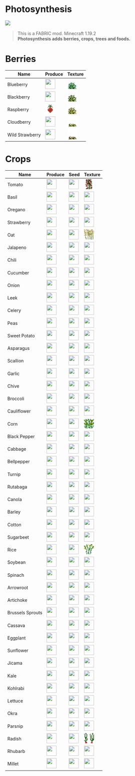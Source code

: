 # Photosynthesis
<img src="https://i.imgur.com/Ol1Tcf8.png" height="32">

>This is a FABRIC mod. Minecraft 1.19.2 <br/>
**Photosynthesis adds berries, crops, trees and foods.**

# Berries

| Name            | Produce | Texture                                                                                                                                                                                  |
|-----------------|---------|------------------------------------------------------------------------------------------------------------------------------------------------------------------------------------------|
| Blueberry       | <img src="https://github.com/Zuiron/Photosynthesis/blob/1.19/src/main/resources/assets/photosynthesis/textures/item/blueberries.png?raw=true" width="32" height="32">     | <img src="https://github.com/Zuiron/Photosynthesis/blob/1.19/src/main/resources/assets/photosynthesis/textures/block/blueberry_bush_stage2.png?raw=true" width="32" height="32">       |
| Blackberry      | <img src="https://github.com/Zuiron/Photosynthesis/blob/1.19/src/main/resources/assets/photosynthesis/textures/item/blackberries.png?raw=true" width="32" height="32">     | <img src="https://github.com/Zuiron/Photosynthesis/blob/1.19/src/main/resources/assets/photosynthesis/textures/block/blackberry_bush_stage2.png?raw=true" width="32" height="32">      |
| Raspberry       | <img src="https://github.com/Zuiron/Photosynthesis/blob/1.19/src/main/resources/assets/photosynthesis/textures/item/raspberries.png?raw=true" width="32" height="32">     | <img src="https://github.com/Zuiron/Photosynthesis/blob/1.19/src/main/resources/assets/photosynthesis/textures/block/raspberry_bush_stage2.png?raw=true" width="32" height="32">       |
| Cloudberry      | <img src="https://github.com/Zuiron/Photosynthesis/blob/1.19/src/main/resources/assets/photosynthesis/textures/item/cloudberries.png?raw=true" width="32" height="32">     | <img src="https://github.com/Zuiron/Photosynthesis/blob/1.19/src/main/resources/assets/photosynthesis/textures/block/cloudberry_bush_stage2.png?raw=true" width="32" height="32">      |
| Wild Strawberry | <img src="https://github.com/Zuiron/Photosynthesis/blob/1.19/src/main/resources/assets/photosynthesis/textures/item/wild_strawberries.png?raw=true" width="32" height="32">     | <img src="https://github.com/Zuiron/Photosynthesis/blob/1.19/src/main/resources/assets/photosynthesis/textures/block/wild_strawberry_bush_stage2.png?raw=true" width="32" height="32"> |

# Crops

| Name             | Produce                                                                                                                                                                     | Seed                                                                                                                                                                             | Texture                                                                                                                                                                                   |
|------------------|-----------------------------------------------------------------------------------------------------------------------------------------------------------------------------|----------------------------------------------------------------------------------------------------------------------------------------------------------------------------------|-------------------------------------------------------------------------------------------------------------------------------------------------------------------------------------------|
| Tomato           | <img src="https://github.com/Zuiron/Photosynthesis/blob/1.19/src/main/resources/assets/photosynthesis/textures/item/tomato.png?raw=true" width="32" height="32">            | <img src="https://github.com/Zuiron/Photosynthesis/blob/1.19/src/main/resources/assets/photosynthesis/textures/item/tomato_seeds.png?raw=true" width="32" height="32">           | <img src="https://github.com/Zuiron/Photosynthesis/blob/1.19/src/main/resources/assets/photosynthesis/textures/block/tomato_crop_stage7.png?raw=true" width="32" height="32">           |
| Basil            | <img src="https://github.com/Zuiron/Photosynthesis/blob/1.19/src/main/resources/assets/photosynthesis/textures/item/basil.png?raw=true" width="32" height="32">             | <img src="https://github.com/Zuiron/Photosynthesis/blob/1.19/src/main/resources/assets/photosynthesis/textures/item/basil_seeds.png?raw=true" width="32" height="32">            | <img src="https://github.com/Zuiron/Photosynthesis/blob/1.19/src/main/resources/assets/photosynthesis/textures/block/basil_crop_stage7.png?raw=true" width="32" height="32">            |
| Oregano          | <img src="https://github.com/Zuiron/Photosynthesis/blob/1.19/src/main/resources/assets/photosynthesis/textures/item/oregano.png?raw=true" width="32" height="32">           | <img src="https://github.com/Zuiron/Photosynthesis/blob/1.19/src/main/resources/assets/photosynthesis/textures/item/oregano_seeds.png?raw=true" width="32" height="32">          | <img src="https://github.com/Zuiron/Photosynthesis/blob/1.19/src/main/resources/assets/photosynthesis/textures/block/oregano_crop_stage7.png?raw=true" width="32" height="32">          |
| Strawberry       | <img src="https://github.com/Zuiron/Photosynthesis/blob/1.19/src/main/resources/assets/photosynthesis/textures/item/strawberry.png?raw=true" width="32" height="32">        | <img src="https://github.com/Zuiron/Photosynthesis/blob/1.19/src/main/resources/assets/photosynthesis/textures/item/strawberry_seeds.png?raw=true" width="32" height="32">       | <img src="https://github.com/Zuiron/Photosynthesis/blob/1.19/src/main/resources/assets/photosynthesis/textures/block/strawberry_crop_stage4.png?raw=true" width="32" height="32">       |
| Oat              | <img src="https://github.com/Zuiron/Photosynthesis/blob/1.19/src/main/resources/assets/photosynthesis/textures/item/oat.png?raw=true" width="32" height="32">               | <img src="https://github.com/Zuiron/Photosynthesis/blob/1.19/src/main/resources/assets/photosynthesis/textures/item/oat_seeds.png?raw=true" width="32" height="32">              | <img src="https://github.com/Zuiron/Photosynthesis/blob/1.19/src/main/resources/assets/photosynthesis/textures/block/oat_crop_stage7.png?raw=true" width="32" height="32">              |
| Jalapeno         | <img src="https://github.com/Zuiron/Photosynthesis/blob/1.19/src/main/resources/assets/photosynthesis/textures/item/jalapeno.png?raw=true" width="32" height="32">          | <img src="https://github.com/Zuiron/Photosynthesis/blob/1.19/src/main/resources/assets/photosynthesis/textures/item/jalapeno_seeds.png?raw=true" width="32" height="32">         | <img src="https://github.com/Zuiron/Photosynthesis/blob/1.19/src/main/resources/assets/photosynthesis/textures/block/jalapeno_crop_stage7.png?raw=true" width="32" height="32">         |
| Chili            | <img src="https://github.com/Zuiron/Photosynthesis/blob/1.19/src/main/resources/assets/photosynthesis/textures/item/chili.png?raw=true" width="32" height="32">             | <img src="https://github.com/Zuiron/Photosynthesis/blob/1.19/src/main/resources/assets/photosynthesis/textures/item/chili_seeds.png?raw=true" width="32" height="32">            | <img src="https://github.com/Zuiron/Photosynthesis/blob/1.19/src/main/resources/assets/photosynthesis/textures/block/chili_crop_stage7.png?raw=true" width="32" height="32">            |
| Cucumber         | <img src="https://github.com/Zuiron/Photosynthesis/blob/1.19/src/main/resources/assets/photosynthesis/textures/item/cucumber.png?raw=true" width="32" height="32">          | <img src="https://github.com/Zuiron/Photosynthesis/blob/1.19/src/main/resources/assets/photosynthesis/textures/item/cucumber_seeds.png?raw=true" width="32" height="32">         | <img src="https://github.com/Zuiron/Photosynthesis/blob/1.19/src/main/resources/assets/photosynthesis/textures/block/cucumber_crop_stage7.png?raw=true" width="32" height="32">         |
| Onion            | <img src="https://github.com/Zuiron/Photosynthesis/blob/1.19/src/main/resources/assets/photosynthesis/textures/item/onion.png?raw=true" width="32" height="32">             | <img src="https://github.com/Zuiron/Photosynthesis/blob/1.19/src/main/resources/assets/photosynthesis/textures/item/onion_seeds.png?raw=true" width="32" height="32">            | <img src="https://github.com/Zuiron/Photosynthesis/blob/1.19/src/main/resources/assets/photosynthesis/textures/block/onion_crop_stage4.png?raw=true" width="32" height="32">            |
| Leek             | <img src="https://github.com/Zuiron/Photosynthesis/blob/1.19/src/main/resources/assets/photosynthesis/textures/item/leek.png?raw=true" width="32" height="32">              | <img src="https://github.com/Zuiron/Photosynthesis/blob/1.19/src/main/resources/assets/photosynthesis/textures/item/leek_seeds.png?raw=true" width="32" height="32">             | <img src="https://github.com/Zuiron/Photosynthesis/blob/1.19/src/main/resources/assets/photosynthesis/textures/block/leek_crop_stage4.png?raw=true" width="32" height="32">             |
| Celery           | <img src="https://github.com/Zuiron/Photosynthesis/blob/1.19/src/main/resources/assets/photosynthesis/textures/item/celery.png?raw=true" width="32" height="32">            | <img src="https://github.com/Zuiron/Photosynthesis/blob/1.19/src/main/resources/assets/photosynthesis/textures/item/celery_seeds.png?raw=true" width="32" height="32">           | <img src="https://github.com/Zuiron/Photosynthesis/blob/1.19/src/main/resources/assets/photosynthesis/textures/block/celery_crop_stage6.png?raw=true" width="32" height="32">           |
| Peas             | <img src="https://github.com/Zuiron/Photosynthesis/blob/1.19/src/main/resources/assets/photosynthesis/textures/item/peas.png?raw=true" width="32" height="32">              | <img src="https://github.com/Zuiron/Photosynthesis/blob/1.19/src/main/resources/assets/photosynthesis/textures/item/peas_seeds.png?raw=true" width="32" height="32">             | <img src="https://github.com/Zuiron/Photosynthesis/blob/1.19/src/main/resources/assets/photosynthesis/textures/block/peas_crop_stage7.png?raw=true" width="32" height="32">             |
| Sweet Potato     | <img src="https://github.com/Zuiron/Photosynthesis/blob/1.19/src/main/resources/assets/photosynthesis/textures/item/sweet_potato.png?raw=true" width="32" height="32">      | <img src="https://github.com/Zuiron/Photosynthesis/blob/1.19/src/main/resources/assets/photosynthesis/textures/item/sweet_potato_seeds.png?raw=true" width="32" height="32">     | <img src="https://github.com/Zuiron/Photosynthesis/blob/1.19/src/main/resources/assets/photosynthesis/textures/block/sweet_potato_crop_stage4.png?raw=true" width="32" height="32">     |
| Asparagus        | <img src="https://github.com/Zuiron/Photosynthesis/blob/1.19/src/main/resources/assets/photosynthesis/textures/item/asparagus.png?raw=true" width="32" height="32">         | <img src="https://github.com/Zuiron/Photosynthesis/blob/1.19/src/main/resources/assets/photosynthesis/textures/item/asparagus_seeds.png?raw=true" width="32" height="32">        | <img src="https://github.com/Zuiron/Photosynthesis/blob/1.19/src/main/resources/assets/photosynthesis/textures/block/asparagus_crop_stage4.png?raw=true" width="32" height="32">        |
| Scallion         | <img src="https://github.com/Zuiron/Photosynthesis/blob/1.19/src/main/resources/assets/photosynthesis/textures/item/scallion.png?raw=true" width="32" height="32">          | <img src="https://github.com/Zuiron/Photosynthesis/blob/1.19/src/main/resources/assets/photosynthesis/textures/item/scallion_seeds.png?raw=true" width="32" height="32">         | <img src="https://github.com/Zuiron/Photosynthesis/blob/1.19/src/main/resources/assets/photosynthesis/textures/block/scallion_crop_stage4.png?raw=true" width="32" height="32">         |
| Garlic           | <img src="https://github.com/Zuiron/Photosynthesis/blob/1.19/src/main/resources/assets/photosynthesis/textures/item/garlic.png?raw=true" width="32" height="32">            | <img src="https://github.com/Zuiron/Photosynthesis/blob/1.19/src/main/resources/assets/photosynthesis/textures/item/garlic_seeds.png?raw=true" width="32" height="32">           | <img src="https://github.com/Zuiron/Photosynthesis/blob/1.19/src/main/resources/assets/photosynthesis/textures/block/garlic_crop_stage4.png?raw=true" width="32" height="32">           |
| Chive            | <img src="https://github.com/Zuiron/Photosynthesis/blob/1.19/src/main/resources/assets/photosynthesis/textures/item/chive.png?raw=true" width="32" height="32">             | <img src="https://github.com/Zuiron/Photosynthesis/blob/1.19/src/main/resources/assets/photosynthesis/textures/item/chive_seeds.png?raw=true" width="32" height="32">            | <img src="https://github.com/Zuiron/Photosynthesis/blob/1.19/src/main/resources/assets/photosynthesis/textures/block/chive_crop_stage5.png?raw=true" width="32" height="32">            |
| Broccoli         | <img src="https://github.com/Zuiron/Photosynthesis/blob/1.19/src/main/resources/assets/photosynthesis/textures/item/broccoli.png?raw=true" width="32" height="32">          | <img src="https://github.com/Zuiron/Photosynthesis/blob/1.19/src/main/resources/assets/photosynthesis/textures/item/broccoli_seeds.png?raw=true" width="32" height="32">         | <img src="https://github.com/Zuiron/Photosynthesis/blob/1.19/src/main/resources/assets/photosynthesis/textures/block/broccoli_crop_stage7.png?raw=true" width="32" height="32">         |
| Cauliflower      | <img src="https://github.com/Zuiron/Photosynthesis/blob/1.19/src/main/resources/assets/photosynthesis/textures/item/cauliflower.png?raw=true" width="32" height="32">       | <img src="https://github.com/Zuiron/Photosynthesis/blob/1.19/src/main/resources/assets/photosynthesis/textures/item/cauliflower_seeds.png?raw=true" width="32" height="32">      | <img src="https://github.com/Zuiron/Photosynthesis/blob/1.19/src/main/resources/assets/photosynthesis/textures/block/cauliflower_crop_stage7.png?raw=true" width="32" height="32">      |
| Corn             | <img src="https://github.com/Zuiron/Photosynthesis/blob/1.19/src/main/resources/assets/photosynthesis/textures/item/corn.png?raw=true" width="32" height="32">              | <img src="https://github.com/Zuiron/Photosynthesis/blob/1.19/src/main/resources/assets/photosynthesis/textures/item/corn_seeds.png?raw=true" width="32" height="32">             | <img src="https://github.com/Zuiron/Photosynthesis/blob/1.19/src/main/resources/assets/photosynthesis/textures/block/corn_crop_stage7.png?raw=true" width="32" height="32">             |
| Black Pepper     | <img src="https://github.com/Zuiron/Photosynthesis/blob/1.19/src/main/resources/assets/photosynthesis/textures/item/black_pepper.png?raw=true" width="32" height="32">      | <img src="https://github.com/Zuiron/Photosynthesis/blob/1.19/src/main/resources/assets/photosynthesis/textures/item/black_pepper_seeds.png?raw=true" width="32" height="32">     | <img src="https://github.com/Zuiron/Photosynthesis/blob/1.19/src/main/resources/assets/photosynthesis/textures/block/black_pepper_crop_stage7.png?raw=true" width="32" height="32">     |
| Cabbage          | <img src="https://github.com/Zuiron/Photosynthesis/blob/1.19/src/main/resources/assets/photosynthesis/textures/item/cabbage.png?raw=true" width="32" height="32">           | <img src="https://github.com/Zuiron/Photosynthesis/blob/1.19/src/main/resources/assets/photosynthesis/textures/item/cabbage_seeds.png?raw=true" width="32" height="32">          | <img src="https://github.com/Zuiron/Photosynthesis/blob/1.19/src/main/resources/assets/photosynthesis/textures/block/cabbage_crop_stage7.png?raw=true" width="32" height="32">          |
| Bellpepper       | <img src="https://github.com/Zuiron/Photosynthesis/blob/1.19/src/main/resources/assets/photosynthesis/textures/item/yellow_bellpepper.png?raw=true" width="32" height="32"> | <img src="https://github.com/Zuiron/Photosynthesis/blob/1.19/src/main/resources/assets/photosynthesis/textures/item/bellpepper_seeds.png?raw=true" width="32" height="32">       | <img src="https://github.com/Zuiron/Photosynthesis/blob/1.19/src/main/resources/assets/photosynthesis/textures/block/bellpepper_crop_stage7.png?raw=true" width="32" height="32">       |
| Turnip           | <img src="https://github.com/Zuiron/Photosynthesis/blob/1.19/src/main/resources/assets/photosynthesis/textures/item/turnip.png?raw=true" width="32" height="32">            | <img src="https://github.com/Zuiron/Photosynthesis/blob/1.19/src/main/resources/assets/photosynthesis/textures/item/turnip_seeds.png?raw=true" width="32" height="32">           | <img src="https://github.com/Zuiron/Photosynthesis/blob/1.19/src/main/resources/assets/photosynthesis/textures/block/turnip_crop_stage7.png?raw=true" width="32" height="32">           |
| Rutabaga         | <img src="https://github.com/Zuiron/Photosynthesis/blob/1.19/src/main/resources/assets/photosynthesis/textures/item/rutabaga.png?raw=true" width="32" height="32">          | <img src="https://github.com/Zuiron/Photosynthesis/blob/1.19/src/main/resources/assets/photosynthesis/textures/item/rutabaga_seeds.png?raw=true" width="32" height="32">         | <img src="https://github.com/Zuiron/Photosynthesis/blob/1.19/src/main/resources/assets/photosynthesis/textures/block/rutabaga_crop_stage7.png?raw=true" width="32" height="32">         |
| Canola           | <img src="https://github.com/Zuiron/Photosynthesis/blob/1.19/src/main/resources/assets/photosynthesis/textures/item/canola.png?raw=true" width="32" height="32">            | <img src="https://github.com/Zuiron/Photosynthesis/blob/1.19/src/main/resources/assets/photosynthesis/textures/item/canola_seeds.png?raw=true" width="32" height="32">           | <img src="https://github.com/Zuiron/Photosynthesis/blob/1.19/src/main/resources/assets/photosynthesis/textures/block/canola_crop_stage4.png?raw=true" width="32" height="32">           |
| Barley           | <img src="https://github.com/Zuiron/Photosynthesis/blob/1.19/src/main/resources/assets/photosynthesis/textures/item/barley.png?raw=true" width="32" height="32">            | <img src="https://github.com/Zuiron/Photosynthesis/blob/1.19/src/main/resources/assets/photosynthesis/textures/item/barley_seeds.png?raw=true" width="32" height="32">           | <img src="https://github.com/Zuiron/Photosynthesis/blob/1.19/src/main/resources/assets/photosynthesis/textures/block/barley_crop_stage7.png?raw=true" width="32" height="32">           |
| Cotton           | <img src="https://github.com/Zuiron/Photosynthesis/blob/1.19/src/main/resources/assets/photosynthesis/textures/item/cotton.png?raw=true" width="32" height="32">            | <img src="https://github.com/Zuiron/Photosynthesis/blob/1.19/src/main/resources/assets/photosynthesis/textures/item/cotton_seeds.png?raw=true" width="32" height="32">           | <img src="https://github.com/Zuiron/Photosynthesis/blob/1.19/src/main/resources/assets/photosynthesis/textures/block/cotton_crop_stage4.png?raw=true" width="32" height="32">           |
| Sugarbeet        | <img src="https://github.com/Zuiron/Photosynthesis/blob/1.19/src/main/resources/assets/photosynthesis/textures/item/sugarbeet.png?raw=true" width="32" height="32">         | <img src="https://github.com/Zuiron/Photosynthesis/blob/1.19/src/main/resources/assets/photosynthesis/textures/item/sugarbeet_seeds.png?raw=true" width="32" height="32">        | <img src="https://github.com/Zuiron/Photosynthesis/blob/1.19/src/main/resources/assets/photosynthesis/textures/block/sugarbeet_crop_stage3.png?raw=true" width="32" height="32">        |
| Rice             | <img src="https://github.com/Zuiron/Photosynthesis/blob/1.19/src/main/resources/assets/photosynthesis/textures/item/rice.png?raw=true" width="32" height="32">              | <img src="https://github.com/Zuiron/Photosynthesis/blob/1.19/src/main/resources/assets/photosynthesis/textures/item/rice_seeds.png?raw=true" width="32" height="32">             | <img src="https://github.com/Zuiron/Photosynthesis/blob/1.19/src/main/resources/assets/photosynthesis/textures/block/rice_crop_stage7.png?raw=true" width="32" height="32">             |
| Soybean          | <img src="https://github.com/Zuiron/Photosynthesis/blob/1.19/src/main/resources/assets/photosynthesis/textures/item/soybean.png?raw=true" width="32" height="32">           | <img src="https://github.com/Zuiron/Photosynthesis/blob/1.19/src/main/resources/assets/photosynthesis/textures/item/soybean_seeds.png?raw=true" width="32" height="32">          | <img src="https://github.com/Zuiron/Photosynthesis/blob/1.19/src/main/resources/assets/photosynthesis/textures/block/soybean_crop_stage7.png?raw=true" width="32" height="32">          |
| Spinach          | <img src="https://github.com/Zuiron/Photosynthesis/blob/1.19/src/main/resources/assets/photosynthesis/textures/item/spinach.png?raw=true" width="32" height="32">           | <img src="https://github.com/Zuiron/Photosynthesis/blob/1.19/src/main/resources/assets/photosynthesis/textures/item/spinach_seeds.png?raw=true" width="32" height="32">          | <img src="https://github.com/Zuiron/Photosynthesis/blob/1.19/src/main/resources/assets/photosynthesis/textures/block/spinach_crop_stage7.png?raw=true" width="32" height="32">          |
| Arrowroot        | <img src="https://github.com/Zuiron/Photosynthesis/blob/1.19/src/main/resources/assets/photosynthesis/textures/item/arrowroot.png?raw=true" width="32" height="32">         | <img src="https://github.com/Zuiron/Photosynthesis/blob/1.19/src/main/resources/assets/photosynthesis/textures/item/arrowroot_seeds.png?raw=true" width="32" height="32">        | <img src="https://github.com/Zuiron/Photosynthesis/blob/1.19/src/main/resources/assets/photosynthesis/textures/block/arrowroot_crop_stage3.png?raw=true" width="32" height="32">        |
| Artichoke        | <img src="https://github.com/Zuiron/Photosynthesis/blob/1.19/src/main/resources/assets/photosynthesis/textures/item/artichoke.png?raw=true" width="32" height="32">         | <img src="https://github.com/Zuiron/Photosynthesis/blob/1.19/src/main/resources/assets/photosynthesis/textures/item/artichoke_seeds.png?raw=true" width="32" height="32">        | <img src="https://github.com/Zuiron/Photosynthesis/blob/1.19/src/main/resources/assets/photosynthesis/textures/block/artichoke_crop_stage7.png?raw=true" width="32" height="32">        |
| Brussels Sprouts | <img src="https://github.com/Zuiron/Photosynthesis/blob/1.19/src/main/resources/assets/photosynthesis/textures/item/brussels_sprouts.png?raw=true" width="32" height="32">  | <img src="https://github.com/Zuiron/Photosynthesis/blob/1.19/src/main/resources/assets/photosynthesis/textures/item/brussels_sprouts_seeds.png?raw=true" width="32" height="32"> | <img src="https://github.com/Zuiron/Photosynthesis/blob/1.19/src/main/resources/assets/photosynthesis/textures/block/brussels_sprouts_crop_stage5.png?raw=true" width="32" height="32"> |
| Cassava          | <img src="https://github.com/Zuiron/Photosynthesis/blob/1.19/src/main/resources/assets/photosynthesis/textures/item/cassava.png?raw=true" width="32" height="32">           | <img src="https://github.com/Zuiron/Photosynthesis/blob/1.19/src/main/resources/assets/photosynthesis/textures/item/cassava_seeds.png?raw=true" width="32" height="32">          | <img src="https://github.com/Zuiron/Photosynthesis/blob/1.19/src/main/resources/assets/photosynthesis/textures/block/cassava_crop_stage3.png?raw=true" width="32" height="32">          |
| Eggplant         | <img src="https://github.com/Zuiron/Photosynthesis/blob/1.19/src/main/resources/assets/photosynthesis/textures/item/eggplant.png?raw=true" width="32" height="32">          | <img src="https://github.com/Zuiron/Photosynthesis/blob/1.19/src/main/resources/assets/photosynthesis/textures/item/eggplant_seeds.png?raw=true" width="32" height="32">         | <img src="https://github.com/Zuiron/Photosynthesis/blob/1.19/src/main/resources/assets/photosynthesis/textures/block/eggplant_crop_stage6.png?raw=true" width="32" height="32">         |
| Sunflower        | <img src="https://github.com/Zuiron/Photosynthesis/blob/1.19/src/main/resources/assets/photosynthesis/textures/item/sunflower.png?raw=true" width="32" height="32">         | <img src="https://github.com/Zuiron/Photosynthesis/blob/1.19/src/main/resources/assets/photosynthesis/textures/item/sunflower_seeds.png?raw=true" width="32" height="32">        | <img src="https://github.com/Zuiron/Photosynthesis/blob/1.19/src/main/resources/assets/photosynthesis/textures/block/sunflower_crop_stage7.png?raw=true" width="32" height="32">        |
| Jicama           | <img src="https://github.com/Zuiron/Photosynthesis/blob/1.19/src/main/resources/assets/photosynthesis/textures/item/jicama.png?raw=true" width="32" height="32">            | <img src="https://github.com/Zuiron/Photosynthesis/blob/1.19/src/main/resources/assets/photosynthesis/textures/item/jicama_seeds.png?raw=true" width="32" height="32">           | <img src="https://github.com/Zuiron/Photosynthesis/blob/1.19/src/main/resources/assets/photosynthesis/textures/block/jicama_crop_stage7.png?raw=true" width="32" height="32">           |
| Kale             | <img src="https://github.com/Zuiron/Photosynthesis/blob/1.19/src/main/resources/assets/photosynthesis/textures/item/kale.png?raw=true" width="32" height="32">              | <img src="https://github.com/Zuiron/Photosynthesis/blob/1.19/src/main/resources/assets/photosynthesis/textures/item/kale_seeds.png?raw=true" width="32" height="32">             | <img src="https://github.com/Zuiron/Photosynthesis/blob/1.19/src/main/resources/assets/photosynthesis/textures/block/kale_crop_stage3.png?raw=true" width="32" height="32">             |
| Kohlrabi         | <img src="https://github.com/Zuiron/Photosynthesis/blob/1.19/src/main/resources/assets/photosynthesis/textures/item/kohlrabi.png?raw=true" width="32" height="32">          | <img src="https://github.com/Zuiron/Photosynthesis/blob/1.19/src/main/resources/assets/photosynthesis/textures/item/kohlrabi_seeds.png?raw=true" width="32" height="32">         | <img src="https://github.com/Zuiron/Photosynthesis/blob/1.19/src/main/resources/assets/photosynthesis/textures/block/kohlrabi_crop_stage3.png?raw=true" width="32" height="32">         |
| Lettuce          | <img src="https://github.com/Zuiron/Photosynthesis/blob/1.19/src/main/resources/assets/photosynthesis/textures/item/lettuce.png?raw=true" width="32" height="32">           | <img src="https://github.com/Zuiron/Photosynthesis/blob/1.19/src/main/resources/assets/photosynthesis/textures/item/lettuce_seeds.png?raw=true" width="32" height="32">          | <img src="https://github.com/Zuiron/Photosynthesis/blob/1.19/src/main/resources/assets/photosynthesis/textures/block/lettuce_crop_stage3.png?raw=true" width="32" height="32">          |
| Okra             | <img src="https://github.com/Zuiron/Photosynthesis/blob/1.19/src/main/resources/assets/photosynthesis/textures/item/okra.png?raw=true" width="32" height="32">              | <img src="https://github.com/Zuiron/Photosynthesis/blob/1.19/src/main/resources/assets/photosynthesis/textures/item/okra_seeds.png?raw=true" width="32" height="32">             | <img src="https://github.com/Zuiron/Photosynthesis/blob/1.19/src/main/resources/assets/photosynthesis/textures/block/okra_crop_stage3.png?raw=true" width="32" height="32">             |
| Parsnip          | <img src="https://github.com/Zuiron/Photosynthesis/blob/1.19/src/main/resources/assets/photosynthesis/textures/item/parsnip.png?raw=true" width="32" height="32">           | <img src="https://github.com/Zuiron/Photosynthesis/blob/1.19/src/main/resources/assets/photosynthesis/textures/item/parsnip_seeds.png?raw=true" width="32" height="32">          | <img src="https://github.com/Zuiron/Photosynthesis/blob/1.19/src/main/resources/assets/photosynthesis/textures/block/parsnip_crop_stage3.png?raw=true" width="32" height="32">          |
| Radish           | <img src="https://github.com/Zuiron/Photosynthesis/blob/1.19/src/main/resources/assets/photosynthesis/textures/item/radish.png?raw=true" width="32" height="32">            | <img src="https://github.com/Zuiron/Photosynthesis/blob/1.19/src/main/resources/assets/photosynthesis/textures/item/radish_seeds.png?raw=true" width="32" height="32">           | <img src="https://github.com/Zuiron/Photosynthesis/blob/1.19/src/main/resources/assets/photosynthesis/textures/block/radish_crop_stage4.png?raw=true" width="32" height="32">           |
| Rhubarb          | <img src="https://github.com/Zuiron/Photosynthesis/blob/1.19/src/main/resources/assets/photosynthesis/textures/item/rhubarb.png?raw=true" width="32" height="32">           | <img src="https://github.com/Zuiron/Photosynthesis/blob/1.19/src/main/resources/assets/photosynthesis/textures/item/rhubarb_seeds.png?raw=true" width="32" height="32">          | <img src="https://github.com/Zuiron/Photosynthesis/blob/1.19/src/main/resources/assets/photosynthesis/textures/block/rhubarb_crop_stage3.png?raw=true" width="32" height="32">          |
| Millet           | <img src="https://github.com/Zuiron/Photosynthesis/blob/1.19/src/main/resources/assets/photosynthesis/textures/item/millet.png?raw=true" width="32" height="32">            | <img src="https://github.com/Zuiron/Photosynthesis/blob/1.19/src/main/resources/assets/photosynthesis/textures/item/millet_seeds.png?raw=true" width="32" height="32">           | <img src="https://github.com/Zuiron/Photosynthesis/blob/1.19/src/main/resources/assets/photosynthesis/textures/block/millet_crop_stage3.png?raw=true" width="32" height="32">           |

